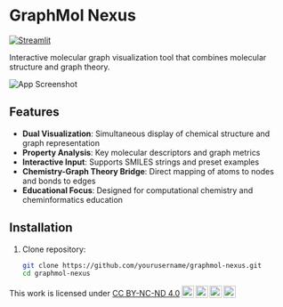 # GraphMol Nexus

[![Streamlit](https://static.streamlit.io/badges/streamlit_badge_black_white.svg)](https://graphmol-nexus.streamlit.app)

Interactive molecular graph visualization tool that combines molecular structure and graph theory.

![App Screenshot](https://graphmol-nexus.streamlit.app/~/+/media/5c40900c7a5678658471c8b9aa327a92ae31b52c030b06172ec17cf9.png)

## Features

- **Dual Visualization**: Simultaneous display of chemical structure and graph representation
- **Property Analysis**: Key molecular descriptors and graph metrics
- **Interactive Input**: Supports SMILES strings and preset examples
- **Chemistry-Graph Theory Bridge**: Direct mapping of atoms to nodes and bonds to edges
- **Educational Focus**: Designed for computational chemistry and cheminformatics education

## Installation

1. Clone repository:
   ```bash
   git clone https://github.com/yourusername/graphmol-nexus.git
   cd graphmol-nexus

<p xmlns:cc="http://creativecommons.org/ns#" >This work is licensed under <a href="https://creativecommons.org/licenses/by-nc-nd/4.0/?ref=chooser-v1" target="_blank" rel="license noopener noreferrer" style="display:inline-block;">CC BY-NC-ND 4.0<img style="height:22px!important;margin-left:3px;vertical-align:text-bottom;" src="https://mirrors.creativecommons.org/presskit/icons/cc.svg?ref=chooser-v1" alt=""><img style="height:22px!important;margin-left:3px;vertical-align:text-bottom;" src="https://mirrors.creativecommons.org/presskit/icons/by.svg?ref=chooser-v1" alt=""><img style="height:22px!important;margin-left:3px;vertical-align:text-bottom;" src="https://mirrors.creativecommons.org/presskit/icons/nc.svg?ref=chooser-v1" alt=""><img style="height:22px!important;margin-left:3px;vertical-align:text-bottom;" src="https://mirrors.creativecommons.org/presskit/icons/nd.svg?ref=chooser-v1" alt=""></a></p>
